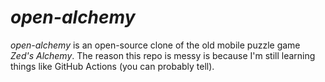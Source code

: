 # *open-alchemy*
*open-alchemy* is an open-source clone of the old mobile puzzle game *Zed's Alchemy*. 
The reason this repo is messy is because I'm still learning things like GitHub Actions (you can probably tell).

